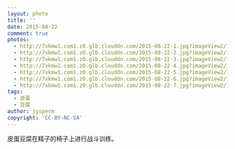 ```yaml
---
layout: photo
title: ''
date: 2015-08-22
comment: true
photos:
  - http://7xkmw1.com1.z0.glb.clouddn.com/2015-08-22-1.jpg?imageView2/1/w/900/h/600
  - http://7xkmw1.com1.z0.glb.clouddn.com/2015-08-22-2.jpg?imageView2/1/w/900/h/600
  - http://7xkmw1.com1.z0.glb.clouddn.com/2015-08-22-3.jpg?imageView2/1/w/900/h/600
  - http://7xkmw1.com1.z0.glb.clouddn.com/2015-08-22-4.jpg?imageView2/1/w/900/h/600
  - http://7xkmw1.com1.z0.glb.clouddn.com/2015-08-22-5.jpg?imageView2/1/w/900/h/600
  - http://7xkmw1.com1.z0.glb.clouddn.com/2015-08-22-6.jpg?imageView2/1/w/900/h/600
  - http://7xkmw1.com1.z0.glb.clouddn.com/2015-08-22-7.jpg?imageView2/1/w/900/h/600
tags:
  - 皮蛋
  - 豆腐
author: jysperm
copyright: 'CC-BY-NC-SA'
---
```

皮蛋豆腐在精子的椅子上进行战斗训练。
